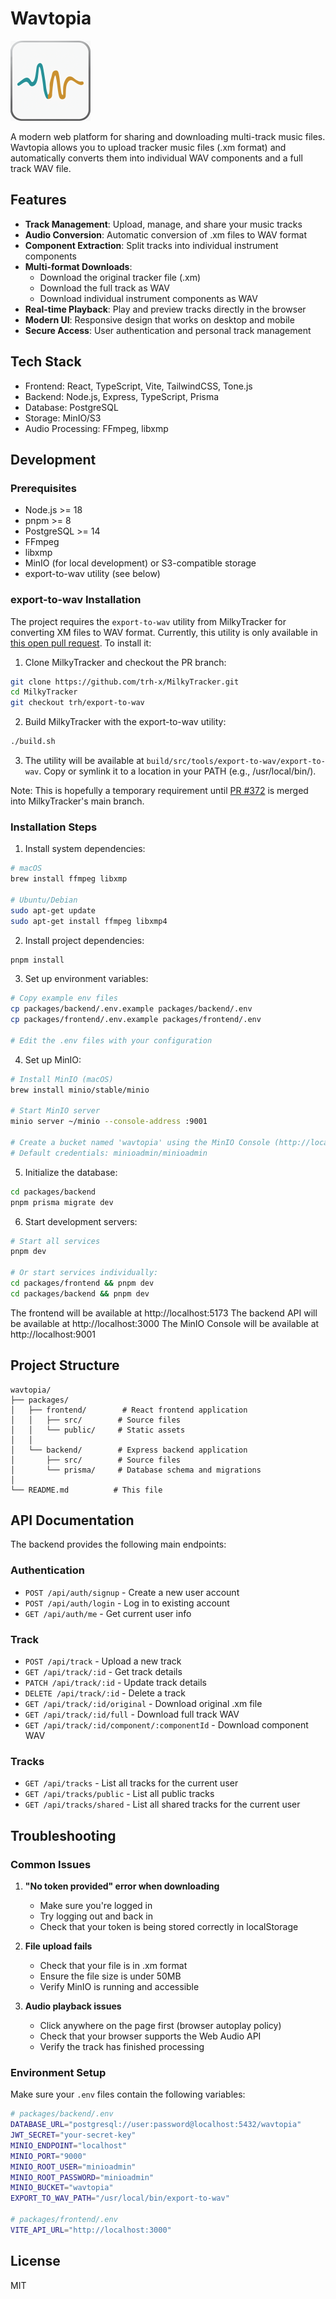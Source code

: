 # Wavtopia

<img src="wavtopia-icon.png" alt="Wavtopia Icon" width="128" height="128" />

A modern web platform for sharing and downloading multi-track music files. Wavtopia allows you to upload tracker music files (.xm format) and automatically converts them into individual WAV components and a full track WAV file.

## Features

- **Track Management**: Upload, manage, and share your music tracks
- **Audio Conversion**: Automatic conversion of .xm files to WAV format
- **Component Extraction**: Split tracks into individual instrument components
- **Multi-format Downloads**:
  - Download the original tracker file (.xm)
  - Download the full track as WAV
  - Download individual instrument components as WAV
- **Real-time Playback**: Play and preview tracks directly in the browser
- **Modern UI**: Responsive design that works on desktop and mobile
- **Secure Access**: User authentication and personal track management

## Tech Stack

- Frontend: React, TypeScript, Vite, TailwindCSS, Tone.js
- Backend: Node.js, Express, TypeScript, Prisma
- Database: PostgreSQL
- Storage: MinIO/S3
- Audio Processing: FFmpeg, libxmp

## Development

### Prerequisites

- Node.js >= 18
- pnpm >= 8
- PostgreSQL >= 14
- FFmpeg
- libxmp
- MinIO (for local development) or S3-compatible storage
- export-to-wav utility (see below)

### export-to-wav Installation

The project requires the `export-to-wav` utility from MilkyTracker for converting XM files to WAV format. Currently, this utility is only available in [this open pull request](https://github.com/milkytracker/MilkyTracker/pull/372). To install it:

1. Clone MilkyTracker and checkout the PR branch:

```bash
git clone https://github.com/trh-x/MilkyTracker.git
cd MilkyTracker
git checkout trh/export-to-wav
```

2. Build MilkyTracker with the export-to-wav utility:

```bash
./build.sh
```

3. The utility will be available at `build/src/tools/export-to-wav/export-to-wav`. Copy or symlink it to a location in your PATH (e.g., /usr/local/bin/).

Note: This is hopefully a temporary requirement until [PR #372](https://github.com/milkytracker/MilkyTracker/pull/372) is merged into MilkyTracker's main branch.

### Installation Steps

1. Install system dependencies:

```bash
# macOS
brew install ffmpeg libxmp

# Ubuntu/Debian
sudo apt-get update
sudo apt-get install ffmpeg libxmp4
```

2. Install project dependencies:

```bash
pnpm install
```

3. Set up environment variables:

```bash
# Copy example env files
cp packages/backend/.env.example packages/backend/.env
cp packages/frontend/.env.example packages/frontend/.env

# Edit the .env files with your configuration
```

4. Set up MinIO:

```bash
# Install MinIO (macOS)
brew install minio/stable/minio

# Start MinIO server
minio server ~/minio --console-address :9001

# Create a bucket named 'wavtopia' using the MinIO Console (http://localhost:9001)
# Default credentials: minioadmin/minioadmin
```

5. Initialize the database:

```bash
cd packages/backend
pnpm prisma migrate dev
```

6. Start development servers:

```bash
# Start all services
pnpm dev

# Or start services individually:
cd packages/frontend && pnpm dev
cd packages/backend && pnpm dev
```

The frontend will be available at http://localhost:5173
The backend API will be available at http://localhost:3000
The MinIO Console will be available at http://localhost:9001

## Project Structure

```
wavtopia/
├── packages/
│   ├── frontend/        # React frontend application
│   │   ├── src/        # Source files
│   │   └── public/     # Static assets
│   │
│   └── backend/        # Express backend application
│       ├── src/        # Source files
│       └── prisma/     # Database schema and migrations
│
└── README.md          # This file
```

## API Documentation

The backend provides the following main endpoints:

### Authentication

- `POST /api/auth/signup` - Create a new user account
- `POST /api/auth/login` - Log in to existing account
- `GET /api/auth/me` - Get current user info

### Track

- `POST /api/track` - Upload a new track
- `GET /api/track/:id` - Get track details
- `PATCH /api/track/:id` - Update track details
- `DELETE /api/track/:id` - Delete a track
- `GET /api/track/:id/original` - Download original .xm file
- `GET /api/track/:id/full` - Download full track WAV
- `GET /api/track/:id/component/:componentId` - Download component WAV

### Tracks

- `GET /api/tracks` - List all tracks for the current user
- `GET /api/tracks/public` - List all public tracks
- `GET /api/tracks/shared` - List all shared tracks for the current user

## Troubleshooting

### Common Issues

1. **"No token provided" error when downloading**

   - Make sure you're logged in
   - Try logging out and back in
   - Check that your token is being stored correctly in localStorage

2. **File upload fails**

   - Check that your file is in .xm format
   - Ensure the file size is under 50MB
   - Verify MinIO is running and accessible

3. **Audio playback issues**
   - Click anywhere on the page first (browser autoplay policy)
   - Check that your browser supports the Web Audio API
   - Verify the track has finished processing

### Environment Setup

Make sure your `.env` files contain the following variables:

```bash
# packages/backend/.env
DATABASE_URL="postgresql://user:password@localhost:5432/wavtopia"
JWT_SECRET="your-secret-key"
MINIO_ENDPOINT="localhost"
MINIO_PORT="9000"
MINIO_ROOT_USER="minioadmin"
MINIO_ROOT_PASSWORD="minioadmin"
MINIO_BUCKET="wavtopia"
EXPORT_TO_WAV_PATH="/usr/local/bin/export-to-wav"

# packages/frontend/.env
VITE_API_URL="http://localhost:3000"
```

## License

MIT
